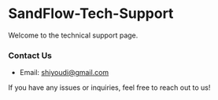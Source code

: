 # SandFlow-Tech-Support

Welcome to the technical support page.

### Contact Us
- Email: shiyoudi@gmail.com

If you have any issues or inquiries, feel free to reach out to us!
